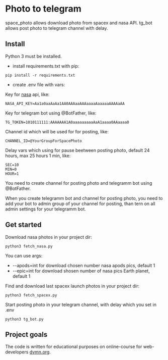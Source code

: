 # Photo to telegram

space_photo allows download photo from spacex and nasa API.
tg_bot allows post photo to telegram channel with delay.

## Install

Python 3 must be installed.

- install requirements.txt with pip:

```
pip install -r requirements.txt
```

- create .env file with vars:

Key for [nasa](https://api.nasa.gov/) api, like:
```
NASA_API_KEY=Aa1a0aaAaAa1AA0AAAaaAAAaaaaAaaaaaAAAAaAA
```

Key for telegram bot using @BotFather, like:
```
TG_TOKEN=1010111111:AAAAAAA1A0aaaaaaaaaAaA1aaaa0AAaaaa0
```

Channel id which will be used for for posting, like:
```
CHANNEL_ID=@YourGroupForSpacePhoto
```

Delay vars which using for pause beetween posting photo, default 24 hours, max 25 hours 1 min, like:
```
SEC=10
MIN=0
HOUR=1
```

You need to create channel for posting photo and telegramm bot using @BotFather.

When you create telegramm bot and channel for posting photo, you need to add your bot to admin group of your channel for posting, than tern on all admin settings for your telegramm bot.  

## Get started

Download nasa photos in your project dir:
```
python3 fetch_nasa.py
```
You can use args:
- --apods=int for download chosen number nasa apods pics, default 1
- --epic=int for download shosen number of nasa pics Earth planet, default 1

Find and download last spacex launch photos in your project dir:
```
python3 fetch_spacex.py
```

Start posting photo in your telegram channel, with delay which you set in .env
```
python3 tg_bot.py
```

## Project goals

The code is written for educational purposes on online-course for web-developers [dvmn.org](https://dvmn.org/).